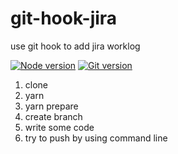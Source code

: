 # git-hook-jira

use git hook to add jira worklog

[![Node version](https://img.shields.io/badge/node-%3E%3D12.10.0-brightgreen.svg)](http://nodejs.org/) [![Git version](https://img.shields.io/badge/git-%3E%3D2.9-brightgreen.svg)](http://nodejs.org/)

1. clone
2. yarn
3. yarn prepare
4. create branch
5. write some code
6. try to push by using command line
